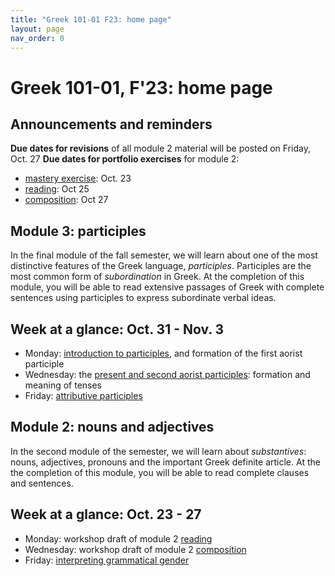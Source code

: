 ```yaml
---
title: "Greek 101-01 F23: home page"
layout: page
nav_order: 0
---
```




# Greek 101-01, F'23: home page


## Announcements and reminders




**Due dates for revisions** of all module 2 material will be posted on Friday, Oct. 27
**Due dates for portfolio exercises** for module 2:

- [mastery exercise](https://hellenike.github.io/textbook/practice/module2/portfolio/mastery/): Oct. 23
- [reading](https://hellenike.github.io/textbook/practice/module2/portfolio/reading/): Oct 25
- [composition](https://hellenike.github.io/textbook/practice/module2/portfolio/composition/): Oct 27


## Module 3: participles


In the final module of the fall semester, we will learn about one of the most distinctive features of the Greek language, *participles*.  Participles are the most common form of *subordination* in Greek.  At the completion of this module, you will be able to read extensive passages of Greek with complete sentences using participles to express subordinate verbal ideas.


## Week at a glance: Oct. 31 - Nov. 3

- Monday: [introduction to participles](./classes/module3/participles/), and formation of the first aorist participle
- Wednesday: the [present and second aorist participles](./classes/module3/secondaorist/): formation and meaning of tenses
- Friday: [attributive participles](./classes/module3/attributive/)




## Module 2: nouns and adjectives

In the second module of the semester, we will learn about *substantives*:  nouns, adjectives, pronouns and the important Greek definite article.  At the the completion of this module, you will be able to read complete clauses and sentences.




## Week at a glance: Oct. 23 - 27

- Monday: workshop draft of module 2 [reading](https://hellenike.github.io/textbook/practice/module2/portfolio/reading/)
- Wednesday: workshop draft of module 2 [composition](https://hellenike.github.io/textbook/practice/module2/portfolio/composition/)
- Friday: [interpreting grammatical gender](./classes/module2/gender/)
